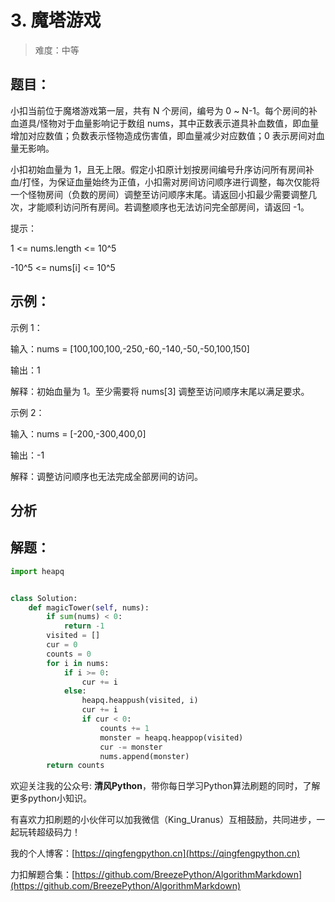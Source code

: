 # 3. 魔塔游戏
> 
> 
> 难度：中等

## 题目：

小扣当前位于魔塔游戏第一层，共有 N 个房间，编号为 0 ~ N-1。每个房间的补血道具/怪物对于血量影响记于数组 nums，其中正数表示道具补血数值，即血量增加对应数值；负数表示怪物造成伤害值，即血量减少对应数值；0 表示房间对血量无影响。

小扣初始血量为 1，且无上限。假定小扣原计划按房间编号升序访问所有房间补血/打怪，为保证血量始终为正值，小扣需对房间访问顺序进行调整，每次仅能将一个怪物房间（负数的房间）调整至访问顺序末尾。请返回小扣最少需要调整几次，才能顺利访问所有房间。若调整顺序也无法访问完全部房间，请返回 -1。

提示：

1 <= nums.length <= 10^5

-10^5 <= nums[i] <= 10^5

## 示例：

示例 1：

输入：nums = [100,100,100,-250,-60,-140,-50,-50,100,150]

输出：1

解释：初始血量为 1。至少需要将 nums[3] 调整至访问顺序末尾以满足要求。

示例 2：

输入：nums = [-200,-300,400,0]

输出：-1

解释：调整访问顺序也无法完成全部房间的访问。

## 分析



## 解题：

```python
import heapq


class Solution:
    def magicTower(self, nums):
        if sum(nums) < 0: 
            return -1
        visited = []
        cur = 0
        counts = 0
        for i in nums:
            if i >= 0:
                cur += i
            else:
                heapq.heappush(visited, i)
                cur += i
                if cur < 0:
                    counts += 1
                    monster = heapq.heappop(visited)
                    cur -= monster
                    nums.append(monster)
        return counts
```

欢迎关注我的公众号: **清风Python**，带你每日学习Python算法刷题的同时，了解更多python小知识。

有喜欢力扣刷题的小伙伴可以加我微信（King_Uranus）互相鼓励，共同进步，一起玩转超级码力！

我的个人博客：[https://qingfengpython.cn](https://qingfengpython.cn)

力扣解题合集：[https://github.com/BreezePython/AlgorithmMarkdown](https://github.com/BreezePython/AlgorithmMarkdown)

